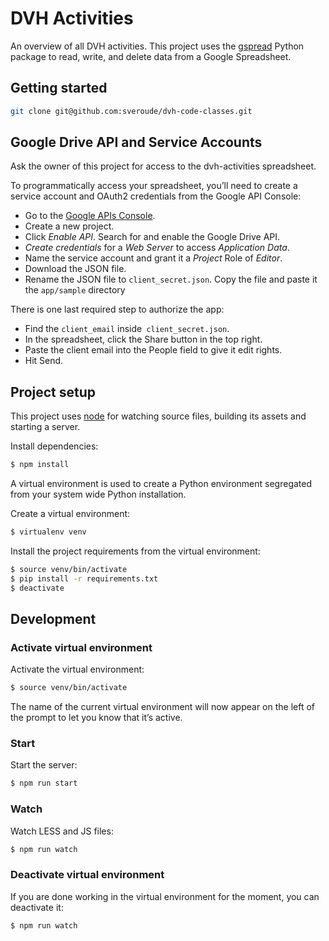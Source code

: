 # DVH Activities

An overview of all DVH activities. This project uses the [gspread](https://github.com/burnash/gspread)
Python package to read, write, and delete data from a Google Spreadsheet.

## Getting started

``` bash
git clone git@github.com:sveroude/dvh-code-classes.git
```

## Google Drive API and Service Accounts

Ask the owner of this project for access to the dvh-activities spreadsheet.

To programmatically access your spreadsheet, you’ll need to create a service
account and OAuth2 credentials from the Google API Console:

- Go to the [Google APIs Console](https://console.developers.google.com/).
- Create a new project.
- Click *Enable API*. Search for and enable the Google Drive API.
- *Create credentials* for a *Web Server* to access *Application Data*.
- Name the service account and grant it a *Project* Role of *Editor*.
- Download the JSON file.
- Rename the JSON file to `client_secret.json`. Copy the file and paste it the `app/sample` directory

There is one last required step to authorize the app:
- Find the `client_email` inside` client_secret.json`.
- In the spreadsheet, click the Share button in the top right.
- Paste the client email into the People field to give it edit rights.
- Hit Send.

## Project setup

This project uses [node](https://nodejs.org/en/) for watching source files, building its assets and starting a server.

Install dependencies:

``` bash
$ npm install
```

A virtual environment is used to create a Python environment segregated from your system wide Python installation.

Create a virtual environment:

``` bash
$ virtualenv venv
```

Install the project requirements from the virtual environment:

``` bash
$ source venv/bin/activate
$ pip install -r requirements.txt
$ deactivate
```

## Development

### Activate virtual environment

Activate the virtual environment:

``` bash
$ source venv/bin/activate
```

The name of the current virtual environment will now appear on the left of the
prompt to let you know that it’s active.

### Start

Start the server:

``` bash
$ npm run start
```

### Watch

Watch LESS and JS files:

``` bash
$ npm run watch
```

### Deactivate virtual environment

If you are done working in the virtual environment for the moment, you can deactivate it:

``` bash
$ npm run watch
```
